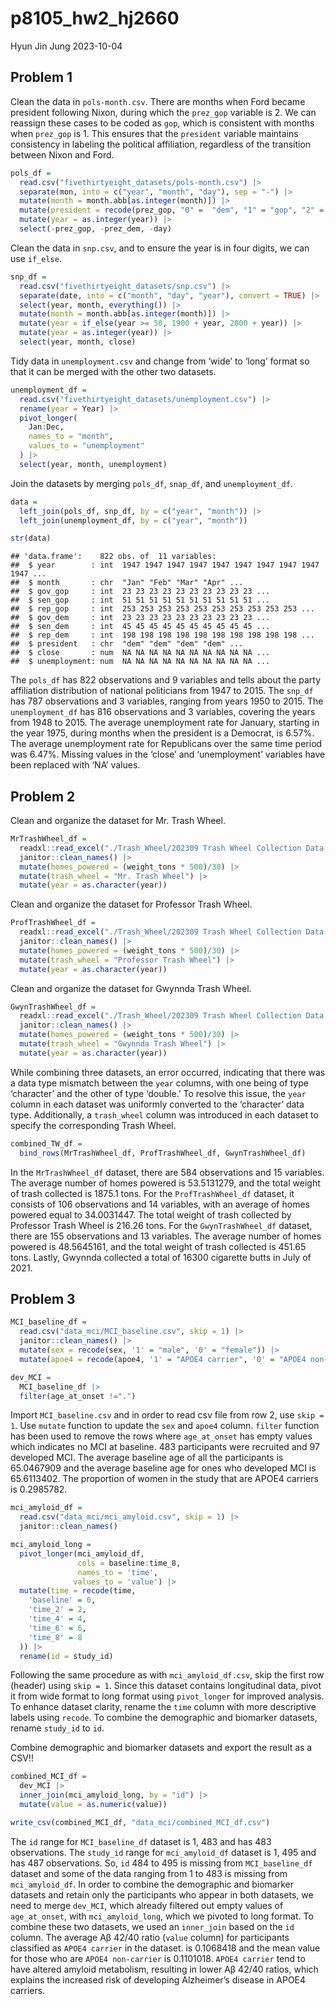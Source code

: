 p8105_hw2_hj2660
================
Hyun Jin Jung
2023-10-04

## Problem 1

Clean the data in `pols-month.csv`. There are months when Ford became
president following Nixon, during which the `prez_gop` variable is 2. We
can reassign these cases to be coded as `gop`, which is consistent with
months when `prez_gop` is 1. This ensures that the `president` variable
maintains consistency in labeling the political affiliation, regardless
of the transition between Nixon and Ford.

``` r
pols_df = 
  read.csv("fivethirtyeight_datasets/pols-month.csv") |>
  separate(mon, into = c("year", "month", "day"), sep = "-") |>
  mutate(month = month.abb[as.integer(month)]) |>
  mutate(president = recode(prez_gop, "0" =  "dem", "1" = "gop", "2" = "gop")) |>
  mutate(year = as.integer(year)) |>
  select(-prez_gop, -prez_dem, -day)
```

Clean the data in `snp.csv`, and to ensure the year is in four digits,
we can use `if_else`.

``` r
snp_df = 
  read.csv("fivethirtyeight_datasets/snp.csv") |>
  separate(date, into = c("month", "day", "year"), convert = TRUE) |>
  select(year, month, everything()) |>
  mutate(month = month.abb[as.integer(month)]) |>
  mutate(year = if_else(year >= 50, 1900 + year, 2000 + year)) |>
  mutate(year = as.integer(year)) |>
  select(year, month, close)
```

Tidy data in `unemployment.csv` and change from ‘wide’ to ‘long’ format
so that it can be merged with the other two datasets.

``` r
unemployment_df = 
  read.csv("fivethirtyeight_datasets/unemployment.csv") |>
  rename(year = Year) |>
  pivot_longer(
    Jan:Dec,
    names_to = "month",
    values_to = "unemployment"
  ) |>
  select(year, month, unemployment)
```

Join the datasets by merging `pols_df`, `snap_df`, and
`unemployment_df`.

``` r
data = 
  left_join(pols_df, snp_df, by = c("year", "month")) |>
  left_join(unemployment_df, by = c("year", "month"))

str(data)
```

    ## 'data.frame':    822 obs. of  11 variables:
    ##  $ year        : int  1947 1947 1947 1947 1947 1947 1947 1947 1947 1947 ...
    ##  $ month       : chr  "Jan" "Feb" "Mar" "Apr" ...
    ##  $ gov_gop     : int  23 23 23 23 23 23 23 23 23 23 ...
    ##  $ sen_gop     : int  51 51 51 51 51 51 51 51 51 51 ...
    ##  $ rep_gop     : int  253 253 253 253 253 253 253 253 253 253 ...
    ##  $ gov_dem     : int  23 23 23 23 23 23 23 23 23 23 ...
    ##  $ sen_dem     : int  45 45 45 45 45 45 45 45 45 45 ...
    ##  $ rep_dem     : int  198 198 198 198 198 198 198 198 198 198 ...
    ##  $ president   : chr  "dem" "dem" "dem" "dem" ...
    ##  $ close       : num  NA NA NA NA NA NA NA NA NA NA ...
    ##  $ unemployment: num  NA NA NA NA NA NA NA NA NA NA ...

The `pols_df` has 822 observations and 9 variables and tells about the
party affiliation distribution of national politicians from 1947 to
2015. The `snp_df` has 787 observations and 3 variables, ranging from
years 1950 to 2015. The `unemployment_df` has 816 observations and 3
variables, covering the years from 1948 to 2015. The average
unemployment rate for January, starting in the year 1975, during months
when the president is a Democrat, is 6.57%. The average unemployment
rate for Republicans over the same time period was 6.47%. Missing values
in the ‘close’ and ‘unemployment’ variables have been replaced with ‘NA’
values.

## Problem 2

Clean and organize the dataset for Mr. Trash Wheel.

``` r
MrTrashWheel_df = 
  readxl::read_excel("./Trash_Wheel/202309 Trash Wheel Collection Data.xlsx", sheet = "Mr. Trash Wheel", range = "A2:N586") |>
  janitor::clean_names() |>
  mutate(homes_powered = (weight_tons * 500)/30) |>
  mutate(trash_wheel = "Mr. Trash Wheel") |>
  mutate(year = as.character(year)) 
```

Clean and organize the dataset for Professor Trash Wheel.

``` r
ProfTrashWheel_df =
  readxl::read_excel("./Trash_Wheel/202309 Trash Wheel Collection Data.xlsx", sheet = "Professor Trash Wheel", range = "A2:M108") |>
  janitor::clean_names() |>
  mutate(homes_powered = (weight_tons * 500)/30) |>
  mutate(trash_wheel = "Professor Trash Wheel") |>
  mutate(year = as.character(year))
```

Clean and organize the dataset for Gwynnda Trash Wheel.

``` r
GwynTrashWheel_df =
  readxl::read_excel("./Trash_Wheel/202309 Trash Wheel Collection Data.xlsx", sheet = "Gwynnda Trash Wheel", range = "A2:K157") |>
  janitor::clean_names() |>
  mutate(homes_powered = (weight_tons * 500)/30) |>
  mutate(trash_wheel = "Gwynnda Trash Wheel") |>
  mutate(year = as.character(year))
```

While combining three datasets, an error occurred, indicating that there
was a data type mismatch between the `year` columns, with one being of
type ‘character’ and the other of type ‘double.’ To resolve this issue,
the `year` column in each dataset was uniformly converted to the
‘character’ data type. Additionally, a `trash_wheel` column was
introduced in each dataset to specify the corresponding Trash Wheel.

``` r
combined_TW_df = 
  bind_rows(MrTrashWheel_df, ProfTrashWheel_df, GwynTrashWheel_df)
```

In the `MrTrashWheel_df` dataset, there are 584 observations and 15
variables. The average number of homes powered is 53.5131279, and the
total weight of trash collected is 1875.1 tons. For the
`ProfTrashWheel_df` dataset, it consists of 106 observations and 14
variables, with an average of homes powered equal to 34.0031447. The
total weight of trash collected by Professor Trash Wheel is 216.26 tons.
For the `GwynTrashWheel_df` dataset, there are 155 observations and 13
variables. The average number of homes powered is 48.5645161, and the
total weight of trash collected is 451.65 tons. Lastly, Gwynnda
collected a total of 16300 cigarette butts in July of 2021.

## Problem 3

``` r
MCI_baseline_df = 
  read.csv("data_mci/MCI_baseline.csv", skip = 1) |>
  janitor::clean_names() |>
  mutate(sex = recode(sex, '1' = "male", '0' = "female")) |>
  mutate(apoe4 = recode(apoe4, '1' = "APOE4 carrier", '0' = "APOE4 non-carrier"))

dev_MCI = 
  MCI_baseline_df |>
  filter(age_at_onset !=".")
```

Import `MCI_baseline.csv` and in order to read csv file from row 2, use
`skip = 1`. Use `mutate` function to update the `sex` and `apoe4`
column. `filter` function has been used to remove the rows where
`age_at_onset` has empty values which indicates no MCI at baseline. 483
participants were recruited and 97 developed MCI. The average baseline
age of all the participants is 65.0467909 and the average baseline age
for ones who developed MCI is 65.6113402. The proportion of women in the
study that are APOE4 carriers is 0.2985782.

``` r
mci_amyloid_df = 
  read.csv("data_mci/mci_amyloid.csv", skip = 1) |>
  janitor::clean_names() 

mci_amyloid_long =
  pivot_longer(mci_amyloid_df,
               cols = baseline:time_8,
               names_to = 'time',
              values_to = 'value') |>
  mutate(time = recode(time,
    'baseline' = 0,
    'time_2' = 2,
    'time_4' = 4,
    'time_6' = 6,
    'time_8' = 8
  )) |>
  rename(id = study_id)
```

Following the same procedure as with `mci_amyloid_df.csv`, skip the
first row (header) using `skip = 1`. Since this dataset contains
longitudinal data, pivot it from wide format to long format using
`pivot_longer` for improved analysis. To enhance dataset clarity, rename
the `time` column with more descriptive labels using `recode`. To
combine the demographic and biomarker datasets, rename `study_id` to
`id`.

Combine demographic and biomarker datasets and export the result as a
CSV!!

``` r
combined_MCI_df = 
  dev_MCI |>
  inner_join(mci_amyloid_long, by = "id") |>
  mutate(value = as.numeric(value))

write_csv(combined_MCI_df, "data_mci/combined_MCI_df.csv")
```

The `id` range for `MCI_baseline_df` dataset is 1, 483 and has 483
observations. The `study_id` range for `mci_amyloid_df` dataset is 1,
495 and has 487 observations. So, `id` 484 to 495 is missing from
`MCI_baseline_df` dataset and some of the data ranging from 1 to 483 is
missing from `mci_amyloid_df`. In order to combine the demographic and
biomarker datasets and retain only the participants who appear in both
datasets, we need to merge `dev_MCI`, which already filtered out empty
values of `age_at_onset`, with `mci_amyloid_long`, which we pivoted to
long format. To combine these two datasets, we used an `inner_join`
based on the `id` column. The average Aβ 42/40 ratio (`value` column)
for participants classified as `APOE4 carrier` in the dataset. is
0.1068418 and the mean value for those who are `APOE4 non-carrier` is
0.1101018. `APOE4 carrier` tend to have altered amyloid metabolism,
resulting in lower Aβ 42/40 ratios, which explains the increased risk of
developing Alzheimer’s disease in APOE4 carriers.
